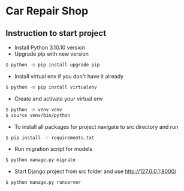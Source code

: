 # Car Repair Shop

## Instruction to start project
- Install Python 3.10.10 version 
- Upgrade pip with new version
```bash
$ python -m pip install upgrade pip
```
- Install virtual env if you don't have it already
```bash
$ python -m pip install virtualenv
```
- Create and activate your virtual env
```bash
$ python -m venv venv
$ source venv/bin/python
```
- To install all packages for project navigate to src directory and run
```bash
$ pip install -r requirements.txt
```
- Run migration script for models
```bash
$ python manage.py migrate
```
- Start Django project from src folder and use http://127.0.0.1:8000/
```bash
$ python manage.py runserver
```
